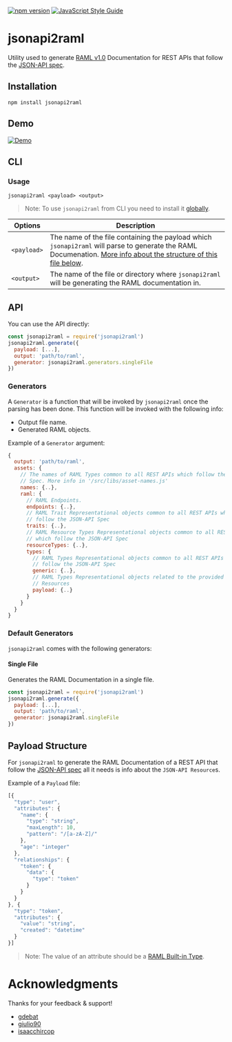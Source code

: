 [![npm version](https://badge.fury.io/js/jsonapi2raml.svg)](https://badge.fury.io/js/jsonapi2raml)
[![JavaScript Style Guide](https://img.shields.io/badge/code_style-standard-brightgreen.svg)](https://standardjs.com)

# jsonapi2raml

Utility used to generate [RAML v1.0](https://github.com/raml-org/raml-spec/blob/master/versions/raml-10/raml-10.md/) Documentation for REST APIs that follow the [JSON-API spec](http://jsonapi.org/format/).

## Installation

    npm install jsonapi2raml
    
## Demo

[![Demo](https://img.youtube.com/vi/LG8ZIgmzXAw/0.jpg)](https://www.youtube.com/watch?v=LG8ZIgmzXAw)

## CLI

### Usage

    jsonapi2raml <payload> <output>

> Note: To use `jsonapi2raml` from CLI you need to install it [globally](https://docs.npmjs.com/cli/install).

| Options      | Description |
| ------------ | ----------- |
| `<payload>`  | The name of the file containing the payload which `jsonapi2raml` will parse to generate the RAML Documenation. [More info about the structure of this file below](#payload-structure). |
| `<output>`   | The name of the file or directory where `jsonapi2raml` will be generating the RAML documentation in. |

## API
You can use the API directly:

```javascript
const jsonapi2raml = require('jsonapi2raml')
jsonapi2raml.generate({
  payload: [...],
  output: 'path/to/raml',
  generator: jsonapi2raml.generators.singleFile
})
```

### Generators
A `Generator` is a function that will be invoked by `jsonapi2raml` once the parsing has been done. This function will be invoked with the following info: 

- Output file name.
- Generated RAML objects.

Example of a `Generator` argument:
```javascript
{
  output: 'path/to/raml',
  assets: {
    // The names of RAML Types common to all REST APIs which follow the JSON-API
    // Spec. More info in '/src/libs/asset-names.js'
    names: {..},
    raml: {
      // RAML Endpoints.
      endpoints: {..},
      // RAML Trait Representational objects common to all REST APIs which
      // follow the JSON-API Spec
      traits: {..},
      // RAML Resource Types Representational objects common to all REST APIs
      // which follow the JSON-API Spec
      resourceTypes: {..},
      types: {
        // RAML Types Representational objects common to all REST APIs which
        // follow the JSON-API Spec
        generic: {..},
        // RAML Types Representational objects related to the provided JSON-API
        // Resources
        payload: {..}
      }
    }
  }
}
```

### Default Generators
`jsonapi2raml` comes with the following generators:

#### Single File
Generates the RAML Documentation in a single file.

```javascript
const jsonapi2raml = require('jsonapi2raml')
jsonapi2raml.generate({
  payload: [...],
  output: 'path/to/raml',
  generator: jsonapi2raml.singleFile
})
```

## Payload Structure

For `jsonapi2raml` to generate the RAML Documentation of a REST API that follow the [JSON-API spec](http://jsonapi.org/format/) all it needs is info about the `JSON-API Resource`s.

Example of a `Payload` file:
```javascript
[{
  "type": "user",
  "attributes": {
    "name": {
      "type": "string",
      "maxLength": 10,
      "pattern": "/[a-zA-Z]/"
    },
    "age": "integer"
  },
  "relationships": {
    "token": {
      "data": {
        "type": "token"
      }
    }
  }
}, {
  "type": "token",
  "attributes": {
    "value": "string",
    "created": "datetime"
  }
}]
```

> Note: The value of an attribute should be a [RAML Built-in Type](https://github.com/raml-org/raml-spec/blob/master/versions/raml-10/raml-10.md/#built-in-types).

# Acknowledgments
Thanks for your feedback & support!
- [gdebat](https://github.com/gdebat)
- [giulio90](https://github.com/giulio90)
- [isaacchircop](https://github.com/isaacchircop)
